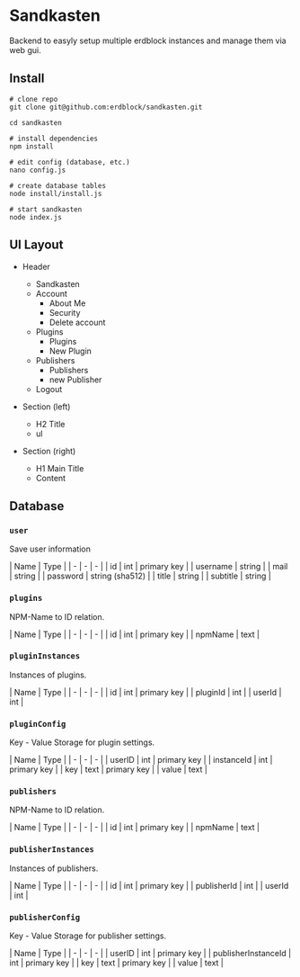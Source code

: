 # Sandkasten
Backend to easyly setup multiple erdblock instances and manage them via web gui.

## Install
````shell
# clone repo
git clone git@github.com:erdblock/sandkasten.git

cd sandkasten

# install dependencies
npm install

# edit config (database, etc.)
nano config.js

# create database tables
node install/install.js

# start sandkasten
node index.js
````


## UI Layout
- Header
	- Sandkasten
	- Account
		- About Me
		- Security
		- Delete account
	- Plugins
		- Plugins
		- New Plugin
	- Publishers
		- Publishers
		- new Publisher
	- Logout

- Section (left)
	- H2 Title
	- ul

- Section (right)
	- H1 Main Title
	- Content


## Database

### `user`
Save user information

| Name | Type |
| - | - | - |
| id | int | primary key |
| username | string |
| mail | string |
| password | string (sha512) |
| title | string |
| subtitle | string |




### `plugins`
NPM-Name to ID relation.

| Name | Type |
| - | - | - |
| id | int | primary key |
| npmName | text |

### `pluginInstances`
Instances of plugins.

| Name | Type |
| - | - | - |
| id | int | primary key |
| pluginId | int |
| userId | int |

### `pluginConfig`
Key - Value Storage for plugin settings.

| Name | Type |
| - | - | - |
| userID | int | primary key |
| instanceId | int | primary key |
| key | text | primary key |
| value | text |




### `publishers`
NPM-Name to ID relation.

| Name | Type |
| - | - | - |
| id | int | primary key |
| npmName | text |


### `publisherInstances`
Instances of publishers.

| Name | Type |
| - | - | - |
| id | int | primary key |
| publisherId | int |
| userId | int |

### `publisherConfig`
Key - Value Storage for publisher settings.

| Name | Type |
| - | - | - |
| userID | int | primary key |
| publisherInstanceId | int | primary key |
| key | text | primary key |
| value | text |
